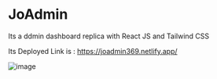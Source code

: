 # JoAdmin
Its a ddmin dashboard replica with React JS and Tailwind CSS

Its Deployed Link is : https://joadmin369.netlify.app/

![image](https://github.com/Shubham996633/JoAdmin/assets/65014926/cfda64ac-9f5e-428f-bd6a-ad439d3f5655)
